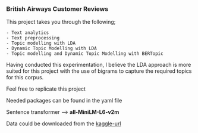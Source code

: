 ### **British Airways Customer Reviews**
This project takes you through the following;
    
    - Text analytics
    - Text preprocessing
    - Topic modelling with LDA
    - Dynamic Topic Modelling with LDA
    - Topic modelling and Dynamic Topic Modelling with BERTopic

Having conducted this experimentation, I believe the LDA approach is more suited for this project with the use of bigrams to capture the required topics for this corpus.

Feel free to replicate this project

Needed packages can be found in the yaml file

Sentence transformer --> **all-MiniLM-L6-v2m**

Data could be downloaded from the [kaggle-url](https://www.kaggle.com/datasets/arthurchongg/british-airways-customer-reviews)